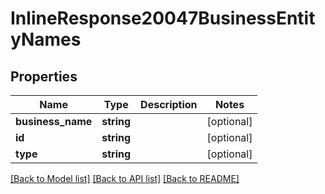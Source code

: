 # InlineResponse20047BusinessEntityNames

## Properties
Name | Type | Description | Notes
------------ | ------------- | ------------- | -------------
**business_name** | **string** |  | [optional] 
**id** | **string** |  | [optional] 
**type** | **string** |  | [optional] 

[[Back to Model list]](../README.md#documentation-for-models) [[Back to API list]](../README.md#documentation-for-api-endpoints) [[Back to README]](../README.md)


